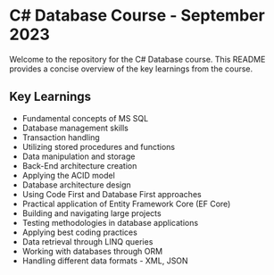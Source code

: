 # C# Database Course - September 2023

Welcome to the repository for the C# Database course. This README provides a concise overview of the key learnings from the course.

## Key Learnings

- Fundamental concepts of MS SQL
- Database management skills
- Transaction handling
- Utilizing stored procedures and functions
- Data manipulation and storage
- Back-End architecture creation
- Applying the ACID model
- Database architecture design
- Using Code First and Database First approaches
- Practical application of Entity Framework Core (EF Core)
- Building and navigating large projects
- Testing methodologies in database applications
- Applying best coding practices
- Data retrieval through LINQ queries
- Working with databases through ORM
- Handling different data formats - XML, JSON
